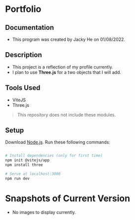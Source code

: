 # Portfolio

## Documentation
- This program was created by Jacky He on 01/08/2022.

## Description 
- This project is a reflection of my profile currently.
- I plan to use **Three.js** for a two objects that I will add. 

## Tools Used
- ViteJS
- Three.js
> This repository does not include these modules.

## Setup
Download [Node.js](https://nodejs.org/en/download/).
Run these following commands:

``` bash

# Install dependencies (only for first time)
npm init @vitejs/app
npm install three

# Serve at localhost:3000
npm run dev

```
# Snapshots of Current Version
- No images to display currently. 


